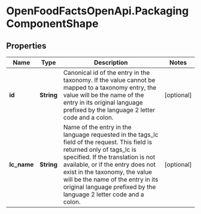# OpenFoodFactsOpenApi.PackagingComponentShape

## Properties

Name | Type | Description | Notes
------------ | ------------- | ------------- | -------------
**id** | **String** | Canonical id of the entry in the taxonomy. If the value cannot be mapped to a taxonomy entry, the value will be the name of the entry in its original language prefixed by the language 2 letter code and a colon. | [optional] 
**lc_name** | **String** | Name of the entry in the language requested in the tags_lc field of the request. This field is returned only of tags_lc is specified. If the translation is not available, or if the entry does not exist in the taxonomy, the value will be the name of the entry in its original language prefixed by the language 2 letter code and a colon. | [optional] 


